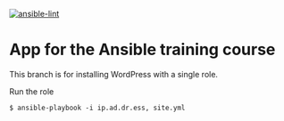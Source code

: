 [![ansible-lint](https://github.com/camptocamp/ansible-course-app/actions/workflows/ansible-lint.yml/badge.svg?branch=single-role)](https://github.com/camptocamp/ansible-course-app/actions/workflows/ansible-lint.yml)

# App for the Ansible training course

This branch is for installing WordPress with a single role.

Run the role

```shell
$ ansible-playbook -i ip.ad.dr.ess, site.yml
```

